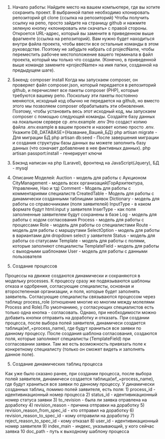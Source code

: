 1. Начало работы:
Найдите место на вашем компьютере, где вы хотите сохранить проект. В выбранной папке необходимо клонировать репозиторий git clone {ссылка на репозиторий} Чтобы получить ссылку на репо, просто зайдите на страницу github и нажмите зеленую кнопку «клонировать или скачать» с правой стороны. Откроется URL-адрес, который вы замените в приведенном выше фрагменте (ссылка на репозиторий).
Вам нужно будет находиться внутри файла проекта, чтобы ввести все остальные команды в этом руководстве. Поэтому не забудьте набрать cd projectName, чтобы переместить рабочее местоположение вашего терминала в файл проекта, который мы только что создали. (Конечно, в приведенной выше команде замените «projectName» на имя папки, созданной на предыдущем шаге).
2. Бэкенд:
composer install Когда мы запускаем composer, он проверяет файл composer.json, который передается в репозиторий github, и перечисляет все пакеты composer (PHP), которые требуются вашему репо. Поскольку эти пакеты постоянно меняются, исходный код обычно не передается на github, но вместо этого мы позволяем composer обрабатывать эти обновления. Поэтому, чтобы установить весь этот исходный код, мы запускаем composer с помощью следующей команды.
Создайте базу данных на локальном сервере
cp .env.example .env Это создаст копию файла .env.example в вашем проекте и назовет копию просто .env. Укажите DB_DATABASE={Название_Вашей_БД}
php artisan migrate - Для миграции БД
php artisan db:seed - После завершения миграции и создания структуры базы данных вы можете заполнить базу данных (что означает добавление в нее фиктивных данных).
php artisan passport:install - генерирует ключи

3. Бэкэнд написан на php (Laravel), фронтенд на JavaScript(Jquery), БД - mysql
4. Описание Моделей:
Auction - модель для работы с Аукционом
CityManagement - модель всех организаций(ГорАрхитектура, Управление, Нао и тд)
Comment - Модель для работы с комментариями специалиств
CreatedTable - Модель для работы с динамически созданными таблицами заявок
Dictionary - модель для работы со справочниками (поля заявителей)
InputType - в каком формате будут html:input у заявителя
InserType - как поля заполненные заявителем будут сохранены в базе
Log - модель для работы с ходом согласования
Process - модель для работы с процессами
Role - модель для работы со специалистами
Route - модель для работы с маршрутами
SelectOption - модель для работы в вариантами для dropdown select  у заявителя
Status - модель для работы со статусами
Template - модель для работы с полями, которые заполняют специалисты
TemplateField - модель для работы с выходными шаблонами
User - модель для работы с данными пользователя

4. Создание процессов

Процессы на движке создаются динамически и сохраняются в модельку processes. К процессу сразу же подвязываются шаблоны отказа и одобрения, согласующие специалисты, основная и второстепенная организации, и поля, которые будет заполнять заявитель. Согласующие специалисты связываются процессом через таблицу process_role (отношение многие ко многим между молелями Process and Role).По умолчаниию, у согласующих специалистов есть только одна кнопка - согласовать. Однако, при необходимости можно добавить кнопки отправить на доработку и отказать. При создании процесса, после выбора полей заявителя, динамичеси создается таблица(wf_+process_name), где будут храниться все заявки по данному процессу. После создания шаблона согласования, создаются поля, которые заполняют специалисты (TemplateField) при согласовании заявки. Там же есть возможность привязать поле к конкретному специалисту (только он сможет видеть и заполнять данное поле). 

5. Создание динамических таблиц процесса 

Как уже было сказано ранее, при создании процесса, после выбора полей заявителя, динамичеси создается таблица(wf_+process_name), где будут храниться все заявки по данному процессу. У динамически созданных таблиц, помимо полей заявителя, есть поля:
    1) process_id - идентивикационный номер процесса
    2) status_id - идентивикационный номер статуса заявки
    3) to_revision - была ли заявка отравлена на доработку
     4) revision_reason - причина отправки на доработку
     5) revision_reason_from_spec_id - кто отправил на доработку
     6) revision_reason_to_spec_id - кому отправили на доработку
     7) reject_reason_to_spec_id - кому отказал
    8) user_id - идентивикационный номер заявителя
    9) index_main - индекс, указывающий, у кого сейчас заявка
    10 doc_path - путь к выходному шаблону процесса
